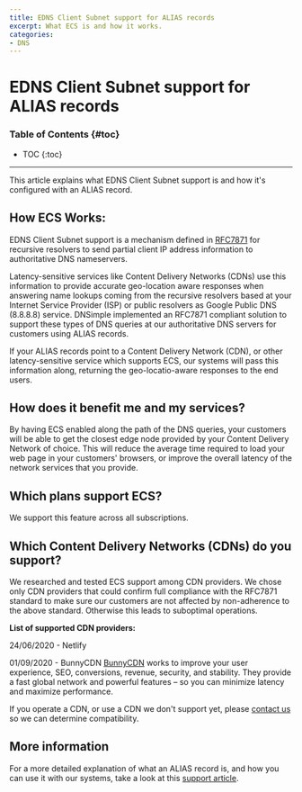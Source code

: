 ```yaml
---
title: EDNS Client Subnet support for ALIAS records
excerpt: What ECS is and how it works.
categories:
- DNS
---
```


# EDNS Client Subnet support for ALIAS records

### Table of Contents {#toc}

* TOC
{:toc}

---

This article explains what EDNS Client Subnet support is and how it's configured with an ALIAS record.


## How ECS Works:

EDNS Client Subnet support is a mechanism defined in [RFC7871](https://tools.ietf.org/html/rfc7871) for recursive resolvers to send partial client IP address information to authoritative DNS nameservers.

Latency-sensitive services like Content Delivery Networks (CDNs) use this information to provide accurate geo-location aware responses when answering name lookups coming from the recursive resolvers based at your Internet Service Provider (ISP) or public resolvers as Google Public DNS (8.8.8.8) service. DNSimple implemented an RFC7871 compliant solution to support these types of DNS queries at our authoritative DNS servers for customers using ALIAS records.

If your ALIAS records point to a Content Delivery Network (CDN), or other latency-sensitive service which supports ECS, our systems will pass this information along, returning the geo-locatio-aware responses to the end users.


## How does it benefit me and my services?

By having ECS enabled along the path of the DNS queries, your customers will be able to get the closest edge node provided by your Content Delivery Network of choice. This will reduce the average time required to load your web page in your customers' browsers, or improve the overall latency of the network services that you provide.


## Which plans support ECS?

We support this feature across all subscriptions.


## Which Content Delivery Networks (CDNs) do you support?

We researched and tested ECS support among CDN providers. We chose only CDN providers that could confirm full compliance with the RFC7871 standard to make sure our customers are not affected by non-adherence to the above standard. Otherwise this leads to suboptimal operations.

**List of supported CDN providers:**

24/06/2020 - Netlify 

01/09/2020 - BunnyCDN 
[BunnyCDN](https://bunnycdn.com/) works to improve your user experience, SEO, conversions, revenue, security, and stability. They provide a fast global network and powerful features – so you can minimize latency and maximize performance. 

If you operate a CDN, or use a CDN we don't support yet, please [contact us](https://dnsimple.com/contact) so we can determine compatibility.

## More information

For a more detailed explanation of what an ALIAS record is, and how you can use it with our systems, take a look at this [support article](/articles/alias-record/).
